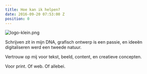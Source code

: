 ```yaml
---
title: Hoe kan ik helpen?
date: 2016-09-20 07:53:00 Z
position: 0
---
```


![logo-klein.png](/uploads/logo-klein.png)

Schrijven zit in mijn DNA, grafisch ontwerp is een passie, en ideeën digitaliseren werd een tweede natuur. 


Vertrouw op mij voor tekst, beeld, content, en creatieve concepten. 


Voor print. Of web. Of allebei.